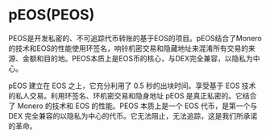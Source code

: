 # pEOS(PEOS)

PEOS是开发私密的、不可追踪代币转账的基于EOS的项目。pEOS结合了Monero的技术和EOS的性能使用环签名，响铃机密交易和隐藏地址来混淆所有交易的来源、金额和目的地。PEOS本质上是EOS币的核心，与DEX完全兼容，以隐私为中心。

pEOS 建立在 EOS 之上，它充分利用了 0.5 秒的出块时间。享受基于 EOS 技术的私人交易。利用环签名、环机密交易和隐身地址 pEOS 是真正私密的。它结合了 Monero 的技术和 EOS 的性能。PEOS 本质上是一个 EOS 代币，是第一个与 DEX 完全兼容的以隐私为中心的代币。它无法阻止，无法追踪，这是我们所承诺的革命。


